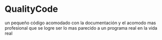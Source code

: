 # QualityCode
un pequeño código acomodado con la documentación y el acomodo mas profesional que se logre ser lo mas parecido a un programa real en la vida real

